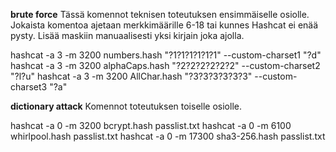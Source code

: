 **brute force**
Tässä komennot teknisen toteutuksen ensimmäiselle osiolle. Jokaista komentoa
ajetaan merkkimäärille 6-18 tai kunnes Hashcat ei enää pysty. Lisää
maskiin manuaalisesti yksi kirjain joka ajolla.

hashcat -a 3 -m 3200 numbers.hash "?1?1?1?1?1?1" --custom-charset1 "?d"
hashcat -a 3 -m 3200 alphaCaps.hash "?2?2?2?2?2?2" --custom-charset2 "?l?u"
hashcat -a 3 -m 3200 AllChar.hash "?3?3?3?3?3?3" --custom-charset3 "?a"


**dictionary attack** 
Komennot toteutuksen toiselle osiolle.

hashcat -a 0 -m 3200 bcrypt.hash passlist.txt
hashcat -a 0 -m 6100 whirlpool.hash passlist.txt
hashcat -a 0 -m 17300 sha3-256.hash passlist.txt


